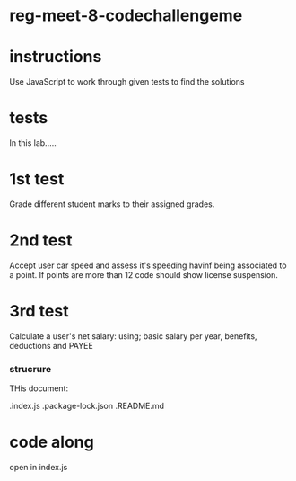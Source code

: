 # reg-meet-8-codechallengeme
# instructions

Use JavaScript to work through given tests to find the solutions

# tests
 In this lab.....
 # 1st test
 Grade different student marks to their assigned grades.

 # 2nd test
 Accept user car speed and assess it's speeding havinf being associated to a point.
 If points are more than 12 code should show license suspension.

 # 3rd test
 Calculate a user's net salary: using; basic salary per year, benefits, deductions and PAYEE

 ### strucrure

 THis document:

 .index.js
 .package-lock.json
 .README.md

 # code along 

 open in index.js 

